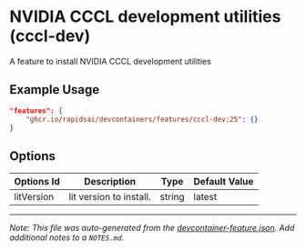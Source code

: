 
# NVIDIA CCCL development utilities (cccl-dev)

A feature to install NVIDIA CCCL development utilities

## Example Usage

```json
"features": {
    "ghcr.io/rapidsai/devcontainers/features/cccl-dev:25": {}
}
```

## Options

| Options Id | Description | Type | Default Value |
|-----|-----|-----|-----|
| litVersion | lit version to install. | string | latest |



---

_Note: This file was auto-generated from the [devcontainer-feature.json](https://github.com/rapidsai/devcontainers/blob/main/features/src/cccl-dev/devcontainer-feature.json).  Add additional notes to a `NOTES.md`._
